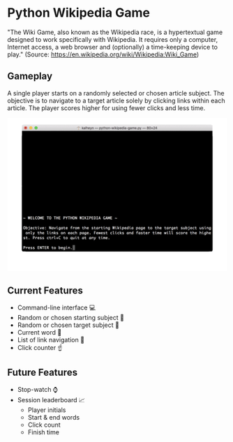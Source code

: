 # Python Wikipedia Game
"The Wiki Game, also known as the Wikipedia race, is a hypertextual game designed to work specifically with Wikipedia. It requires only a computer, Internet access, a web browser and (optionally) a time-keeping device to play." (Source: https://en.wikipedia.org/wiki/Wikipedia:Wiki_Game)

## Gameplay 
A single player starts on a randomly selected or chosen article subject. The objective is to navigate to a target article solely by clicking links within each article. The player scores higher for using fewer clicks and less time. 

![Python Wikipedia Game walkthrough](./Screenshots/ezgif.com-gif-maker.gif)

## Current Features
* Command-line interface :computer:
* Random or chosen starting subject :triangular_flag_on_post:
* Random or chosen target subject :checkered_flag:
* Current word :round_pushpin:
* List of link navigation :page_facing_up:
* Click counter :point_up:

## Future Features
* Stop-watch :watch:
* Session leaderboard :chart_with_upwards_trend:
  * Player initials
  * Start & end words
  * Click count
  * Finish time
